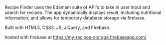Recipe Finder uses the Edamam suite of API's to take in user input and search for recipes.
The app dynamically displays result, including nutritional information, and allows for temporary database storage via firebase.

Built with HTML5, CSS3, JS, J.Query, and Firebase.

hosted with firebase at https://my-recipes-storage.firebaseapp.com/

